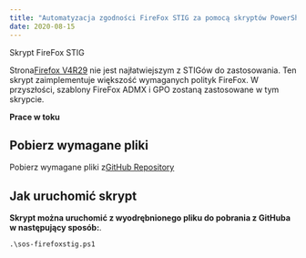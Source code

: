 ```yaml
---
title: "Automatyzacja zgodności FireFox STIG za pomocą skryptów PowerShell"
date: 2020-08-15
---
```


Skrypt FireFox STIG

Strona[Firefox V4R29](https://dl.dod.cyber.mil/wp-content/uploads/stigs/zip/U_MOZ_FireFox_V4R29_STIG.zip) nie jest najłatwiejszym z STIGów do zastosowania.
Ten skrypt zaimplementuje większość wymaganych polityk FireFox. W przyszłości, szablony FireFox ADMX i GPO zostaną zastosowane w tym skrypcie.

**Prace w toku**

## Pobierz wymagane pliki

Pobierz wymagane pliki z[GitHub Repository](https://github.com/simeononsecurity/FireFox-STIG-Script)

## Jak uruchomić skrypt


**Skrypt można uruchomić z wyodrębnionego pliku do pobrania z GitHuba w następujący sposób:**.
```
.\sos-firefoxstig.ps1
```